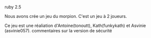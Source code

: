 ruby 2.5

Nous avons crée un jeu du morpion. C'est un jeu à 2 joueurs.


Ce jeu est une réaliation d'Antoine(tonoutt), Kath(funkykath) et Asvinie (asvinie057).
commentaires sur la version de sécurité

